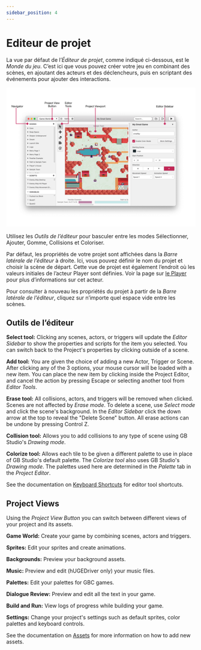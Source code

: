 ```yaml
---
sidebar_position: 4
---
```


# Editeur de projet

La vue par défaut de l’_Éditeur de projet_, comme indiqué ci-dessous, est le _Monde du jeu_. C’est ici que vous pouvez créer votre jeu en combinant des scènes, en ajoutant des acteurs et des déclencheurs, puis en scriptant des événements pour ajouter des interactions.

<img title="The Project Editor" src="/img/screenshots/project-editor-v3.png" width="1258" />

Utilisez les _Outils de l’éditeur_ pour basculer entre les modes Sélectionner, Ajouter, Gomme, Collisions et Coloriser.

Par défaut, les propriétés de votre projet sont affichées dans la _Barre latérale de l’éditeur_ à droite. Ici, vous pouvez définir le nom du projet et choisir la scène de départ. Cette vue de projet est également l’endroit où les valeurs initiales de l’acteur Player sont définies. Voir la page sur [le Player](/docs/project-editor/player) pour plus d’informations sur cet acteur.

Pour consulter à nouveau les propriétés du projet à partir de la _Barre latérale de l’éditeur_, cliquez sur n’importe quel espace vide entre les scènes.

## Outils de l’éditeur

**Select tool:** Clicking any scenes, actors, or triggers will update the _Editor Sidebar_ to show the properties and scripts for the item you selected. You can switch back to the Project's properties by clicking outside of a scene.

**Add tool:** You are given the choice of adding a new Actor, Trigger or Scene. After clicking any of the 3 options, your mouse cursor will be loaded with a new item. You can place the new item by clicking inside the Project Editor, and cancel the action by pressing Escape or selecting another tool from _Editor Tools_.

**Erase tool:** All collisions, actors, and triggers will be removed when clicked. Scenes are not affected by _Erase mode_. To delete a scene, use _Select mode_ and click the scene's background. In the _Editor Sidebar_ click the down arrow at the top to reveal the "Delete Scene" button. All erase actions can be undone by pressing Control Z.

**Collision tool:** Allows you to add collisions to any type of scene using GB Studio's _Drawing mode_.

**Colorize tool:** Allows each tile to be given a different palette to use in place of GB Studio's default palette. The _Colorize tool_ also uses GB Studio's _Drawing mode_. The palettes used here are determined in the _Palette_ tab in the _Project Editor_.

See the documentation on [Keyboard Shortcuts](/docs/getting-started/keyboard-shortcuts) for editor tool shortcuts.

## Project Views

Using the _Project View Button_ you can switch between different views of your project and its assets.

**Game World:** Create your game by combining scenes, actors and triggers.

**Sprites:** Edit your sprites and create animations.

**Backgrounds:** Preview your background assets.

**Music:** Preview and edit (hUGEDriver only) your music files.

**Palettes:** Edit your palettes for GBC games.

**Dialogue Review:** Preview and edit all the text in your game.

**Build and Run:** View logs of progress while building your game.

**Settings:** Change your project's settings such as default sprites, color palettes and keyboard controls.

See the documentation on [Assets](/docs/assets) for more information on how to add new assets.

